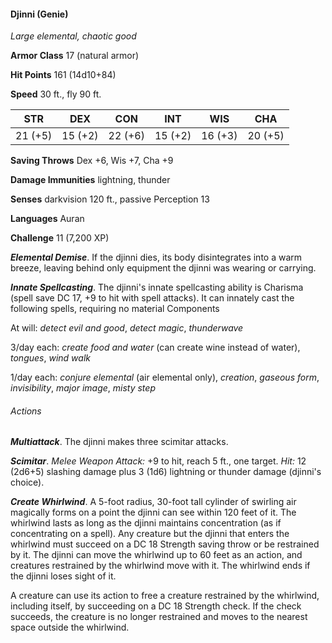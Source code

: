 #### Djinni (Genie)

*Large elemental, chaotic good*

**Armor Class** 17 (natural armor)

**Hit Points** 161 (14d10+84)

**Speed** 30 ft., fly 90 ft.

| STR     | DEX     | CON     | INT     | WIS     | CHA     |
|---------|---------|---------|---------|---------|---------|
| 21 (+5) | 15 (+2) | 22 (+6) | 15 (+2) | 16 (+3) | 20 (+5) |

**Saving Throws** Dex +6, Wis +7, Cha +9

**Damage Immunities** lightning, thunder

**Senses** darkvision 120 ft., passive Perception 13

**Languages** Auran

**Challenge** 11 (7,200 XP)

***Elemental Demise***. If the djinni dies, its body disintegrates into a warm breeze, leaving behind only equipment the djinni was wearing or carrying.

***Innate Spellcasting***. The djinni's innate spellcasting ability is Charisma (spell save DC 17, +9 to hit with spell attacks). It can innately cast the following spells, requiring no material Components

At will: *detect evil and good*, *detect magic*, *thunderwave*

3/day each: *create food and water* (can create wine instead of water), *tongues*, *wind walk*

1/day each: *conjure elemental* (air elemental only), *creation*, *gaseous form*, *invisibility*, *major image*, *misty step*

###### Actions

***Multiattack***. The djinni makes three scimitar attacks.

***Scimitar***. *Melee Weapon Attack:* +9 to hit, reach 5 ft., one target. *Hit:* 12 (2d6+5) slashing damage plus 3 (1d6) lightning or thunder damage (djinni's choice).

***Create Whirlwind***. A 5-foot radius, 30-foot tall cylinder of swirling air magically forms on a point the djinni can see within 120 feet of it. The whirlwind lasts as long as the djinni maintains concentration (as if concentrating on a spell). Any creature but the djinni that enters the whirlwind must succeed on a DC 18 Strength saving throw or be restrained by it. The djinni can move the whirlwind up to 60 feet as an action, and creatures restrained by the whirlwind move with it. The whirlwind ends if the djinni loses sight of it.

A creature can use its action to free a creature restrained by the whirlwind, including itself, by succeeding on a DC 18 Strength check. If the check succeeds, the creature is no longer restrained and moves to the nearest space outside the whirlwind.

